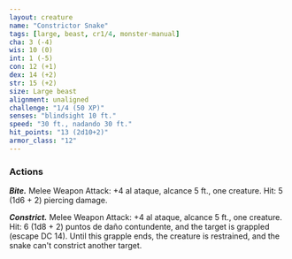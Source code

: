 ```yaml
---
layout: creature
name: "Constrictor Snake"
tags: [large, beast, cr1/4, monster-manual]
cha: 3 (-4)
wis: 10 (0)
int: 1 (-5)
con: 12 (+1)
dex: 14 (+2)
str: 15 (+2)
size: Large beast
alignment: unaligned
challenge: "1/4 (50 XP)"
senses: "blindsight 10 ft."
speed: "30 ft., nadando 30 ft."
hit_points: "13 (2d10+2)"
armor_class: "12"
---
```


### Actions

***Bite.*** Melee Weapon Attack: +4 al ataque, alcance 5 ft., one creature. Hit: 5 (1d6 + 2) piercing damage.

***Constrict.*** Melee Weapon Attack: +4 al ataque, alcance 5 ft., one creature. Hit: 6 (1d8 + 2) puntos de daño contundente, and the target is grappled (escape DC 14). Until this grapple ends, the creature is restrained, and the snake can't constrict another target.